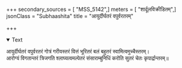 +++
secondary_sources = [ "MSS_5142",]
meters = [ "शार्दूलविक्रीडितम्",]
jsonClass = "Subhaashita"
title = "आयुर्दीर्घतरं वपुर्वरतरम्"

+++

<details open><summary>Text</summary>

आयुर्दीर्घतरं वपुर्वरतरं गोत्रं गरीयस्तरं वित्तं भूरितरं बलं बहुतरं स्वामित्वमुच्चैस्तरम्।  
आरोग्यं विगतान्तरं त्रिजगति श्लाघ्यत्वमल्पेतरं संसाराम्बुनिधिं करोति सुतरं चेतः कृपार्द्रान्तरम्॥
</details>
